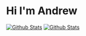 # Hi I'm Andrew
[![Github Stats](https://github-readme-stats.vercel.app/api?username=TheAndrewNguyen&show_icons=true&theme=dark#gh-dark-mode-only)](https://github.com/anuraghazra/github-readme-stats#gh-dark-mode-only)
[![Github Stats](https://github-readme-stats.vercel.app/api?username=TheAndrewNguyen&show_icons=true&theme=default#gh-light-mode-only)](https://github.com/anuraghazra/github-readme-stats#gh-light-mode-only)
